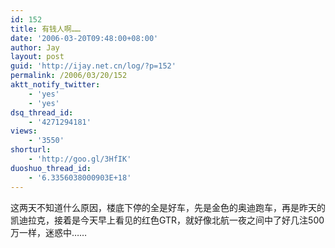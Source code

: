 ```yaml
---
id: 152
title: 有钱人啊……
date: '2006-03-20T09:48:00+08:00'
author: Jay
layout: post
guid: 'http://ijay.net.cn/log/?p=152'
permalink: /2006/03/20/152
aktt_notify_twitter:
    - 'yes'
    - 'yes'
dsq_thread_id:
    - '4271294181'
views:
    - '3550'
shorturl:
    - 'http://goo.gl/3HfIK'
duoshuo_thread_id:
    - '6.3356038000903E+18'
---
```


<div>这两天不知道什么原因，楼底下停的全是好车，先是金色的奥迪跑车，再是昨天的凯迪拉克，接着是今天早上看见的红色GTR，就好像北航一夜之间中了好几注500万一样，迷惑中……</div>